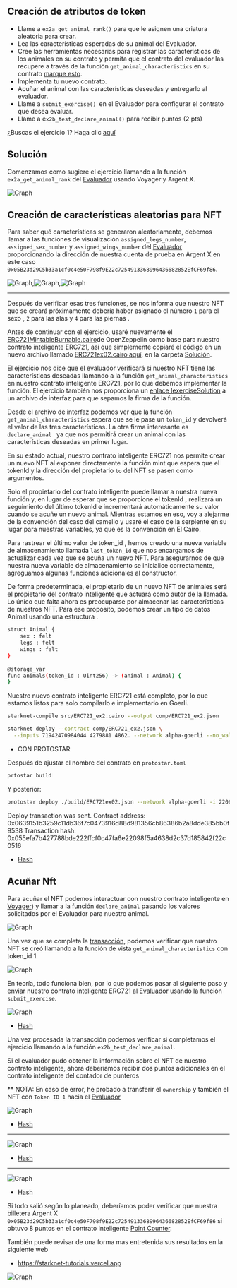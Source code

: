 ## Creación de atributos de token

* Llame a `ex2a_get_animal_rank()` para que le asignen una criatura aleatoria para crear.
* Lea las características esperadas de su animal del Evaluador.
* Cree las herramientas necesarias para registrar las características de los animales en su contrato y permita que el contrato del evaluador las recupere a través de la función `get_animal_characteristics` en su contrato [marque esto](https://github.com/starknet-edu/starknet-erc721/blob/main/contracts/IExerciseSolution.cairo).
* Implementa tu nuevo contrato.
* Acuñar el animal con las características deseadas y entregarlo al evaluador.
* Llame a `submit_exercise() `en el Evaluador para configurar el contrato que desea evaluar.
* Llame a e`x2b_test_declare_animal()` para recibir puntos (2 pts)

¿Buscas el ejercicio 1? Haga clic [aquí](https://github.com/Nadai2010/Nadai-Cairo-721-Starknet-Edu/blob/master/contracts/Soluci%C3%B3n/ERC721ex01.md)

## Solución

Comenzamos como sugiere el ejercicio llamando a la función `ex2a_get_animal_rank` del [Evaluador](https://goerli.voyager.online/contract/0x2d15a378e131b0a9dc323d0eae882bfe8ecc59de0eb206266ca236f823e0a15#writeContract) usando Voyager y Argent X.

![Graph](/contracts/Imagenes/getrangoex02.png)

## Creación de características aleatorias para NFT

Para saber qué características se generaron aleatoriamente, debemos llamar a las funciones de visualización `assigned_legs_number`, `assigned_sex_number` y `assigned_wings_number` del [Evaluador](https://goerli.voyager.online/contract/0x2d15a378e131b0a9dc323d0eae882bfe8ecc59de0eb206266ca236f823e0a15#readContract) proporcionando la dirección de nuestra cuenta de prueba en Argent X en este caso `0x05B23d29C5b33a1cf0c4e50F798f9E22c7254913368996436682852EfCF69f86`.

![Graph](/contracts/Imagenes/wingex02.png),![Graph](/contracts/Imagenes/legsex02.png),![Graph](/contracts/Imagenes/sexex02.png)

-----------

Después de verificar esas tres funciones, se nos informa que nuestro NFT que se creará próximamente debería haber asignado el número `1` para el sexo , `2` para las alas y `4` para las piernas . 

Antes de continuar con el ejercicio, usaré nuevamente el [ERC721MintableBurnable.cairo](https://github.com/OpenZeppelin/cairo-contracts/blob/v0.3.1/src/openzeppelin/token/erc721/presets/ERC721MintableBurnable.cairo)de OpenZeppelin como base para nuestro contrato inteligente ERC721, así que simplemente copiaré el código en un nuevo archivo llamado [ERC721ex02.cairo aquí](https://github.com/Nadai2010/Nadai-Cairo-721-Starknet-Edu/blob/master/contracts/Soluci%C3%B3n/ERC721ex02.cairo), en la carpeta [Solución](https://github.com/Nadai2010/Nadai-Cairo-721-Starknet-Edu/tree/master/contracts/Soluci%C3%B3n).

El ejercicio nos dice que el evaluador verificará si nuestro NFT tiene las características deseadas llamando a la función `get_animal_characteristics` en nuestro contrato inteligente ERC721, por lo que debemos implementar la función. El ejercicio también nos proporciona un [enlace IexerciseSolution](https://github.com/Nadai2010/Nadai-Cairo-721-Starknet-Edu/blob/master/contracts/IExerciseSolution.cairo) a un archivo de interfaz para que sepamos la firma de la función.

Desde el archivo de interfaz podemos ver que la función `get_animal_characteristics` espera que se le pase un `token_id` y devolverá el valor de las tres características. La otra firma interesante es `declare_animal ` ya que nos permitirá crear un animal con las características deseadas en primer lugar.

En su estado actual, nuestro contrato inteligente ERC721 nos permite crear un nuevo NFT al exponer directamente la función mint que espera que el tokenId y la dirección del propietario `to` del NFT se pasen como argumentos.

Solo el propietario del contrato inteligente puede llamar a nuestra nueva función y, en lugar de esperar que se proporcione el tokenId , realizará un seguimiento del último tokenId e incrementará automáticamente su valor cuando se acuñe un nuevo animal. Mientras estamos en eso, voy a alejarme de la convención del caso del camello y usaré el caso de la serpiente en su lugar para nuestras variables, ya que es la convención en El Cairo.

Para rastrear el último valor de token_id , hemos creado una nueva variable de almacenamiento llamada `last_token_id` que nos encargamos de actualizar cada vez que se acuña un nuevo NFT. Para asegurarnos de que nuestra nueva variable de almacenamiento se inicialice correctamente, agreguamos algunas funciones adicionales al constructor.

De forma predeterminada, el propietario de un nuevo NFT de animales será el propietario del contrato inteligente que actuará como autor de la llamada. Lo único que falta ahora es preocuparse por almacenar las características de nuestros NFT. Para ese propósito, podemos crear un tipo de datos Animal usando una estructura .

```bash
struct Animal {
    sex : felt
    legs : felt
    wings : felt
}
 
@storage_var
func animals(token_id : Uint256) -> (animal : Animal) {
}
```

Nuestro nuevo contrato inteligente ERC721 está completo, por lo que estamos listos para solo compilarlo e implementarlo en Goerli.

```bash
starknet-compile src/ERC721_ex2.cairo --output comp/ERC721_ex2.json
```
```bash
starknet deploy --contract comp/ERC721_ex2.json \
  --inputs 71942470984044 4279881 4862… --network alpha-goerli --no_wallet
```

* CON PROTOSTAR

Después de ajustar el nombre del contrato en `protostar.toml`

```bash
prtostar build
```
Y posterior:

```bash
protostar deploy ./build/ERC721ex02.json --network alpha-goerli -i 22062175026504044 5128521 2576485153152103101814659868666844275075629902050884189831195075733091688326
```
>>>
Deploy transaction was sent.
Contract address: 0x0639151b3259c11db36f7c0473916d88d981356cb86386b2a8dde385bb0f9538
Transaction hash: 0x055efa7b427788bde222ffcf0c47fa6e22098f5a4638d2c37d185842f22c0516

* [Hash](https://goerli.voyager.online/contract/0x0639151b3259c11db36f7c0473916d88d981356cb86386b2a8dde385bb0f9538)


## Acuñar Nft

Para acuñar el NFT podemos interactuar con nuestro contrato inteligente en [Voyager](https://goerli.voyager.online/contract/0x0639151b3259c11db36f7c0473916d88d981356cb86386b2a8dde385bb0f9538)) y llamar a la función `declare_animal` pasando los valores solicitados por el Evaluador para nuestro animal.

![Graph](/contracts/Imagenes/valoreex02.png)


Una vez que se completa la [transacción](https://goerli.voyager.online/tx/0x3fbf539ee550ccff302359e4bf6ca1e9a0980581ab1db799c29d36452507b7), podemos verificar que nuestro NFT se creó llamando a la función de vista `get_animal_characteristics` con token_id 1.

![Graph](/contracts/Imagenes/getex02.png)

En teoría, todo funciona bien, por lo que podemos pasar al siguiente paso y enviar nuestro contrato inteligente ERC721 al [Evaluador](https://goerli.voyager.online/contract/0x2d15a378e131b0a9dc323d0eae882bfe8ecc59de0eb206266ca236f823e0a15#writeContract) usando la función `submit_exercise`.

![Graph](/contracts/Imagenes/submitex02.png)

* [Hash](https://goerli.voyager.online/tx/0x765f7ad24a4fe944e5ac6fba2c5117be81cec44714f158a07d831b441035183)

Una vez procesada la transacción podemos verificar si completamos el ejercicio llamando a la función `ex2b_test_declare_animal`.

Si el evaluador pudo obtener la información sobre el NFT de nuestro contrato inteligente, ahora deberíamos recibir dos puntos adicionales en el contrato inteligente del contador de punteros

** NOTA: En caso de error, he probado a transferir el `ownership` y también el NFT con `Token ID 1` hacia el [Evaluador](https://goerli.voyager.online/contract/0x2d15a378e131b0a9dc323d0eae882bfe8ecc59de0eb206266ca236f823e0a15#writeContract)

![Graph](/contracts/Imagenes/ownerex02.png)

* [Hash](https://goerli.voyager.online/tx/0x1a778bdf0b767d674d94db25ed6124c1d1d3963d0c1a76787edbb65755bb1da)

---------------------

![Graph](/contracts/Imagenes/transferex02.png)

* [Hash](https://goerli.voyager.online/tx/0x3508fc62dcce7689dc47801410be1052ac24eb87c4edec66620940494289013)

------------------

![Graph](/contracts/Imagenes/declareex02.png)

* [Hash](https://goerli.voyager.online/tx/0x48934d95798b434f2558812d0b0726d0f11ff8f79950091faeb0b56e5eb4540)


Si todo salió según lo planeado, deberíamos poder verificar que nuestra billetera Argent X `0x05B23d29C5b33a1cf0c4e50F798f9E22c7254913368996436682852EfCF69f86` si obtuvo 8 puntos en el contrato inteligente [Point Counter](https://goerli.voyager.online/contract/0xa0b943234522049dcdbd36cf9d5e12a46be405d6b8757df2329e6536b40707).

También puede revisar de una forma mas entretenida sus resultados en la siguiente web 

* https://starknet-tutorials.vercel.app

![Graph](/contracts/Imagenes/puntosex02.png)
